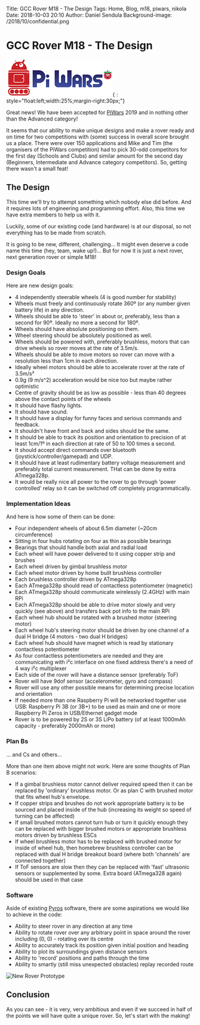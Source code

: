 Title: GCC Rover M18 - The Design
Tags: Home, Blog, m18, piwars, nikola
Date: 2018-10-03 20:10
Author: Daniel Sendula
Background-image: /2018/10/confidential.png

# GCC Rover M18 - The Design

![PiWars](/images/piwars-logo-small.png "PiWars"){ : style="float:left;width:25%;margin-right:30px;"}

Great news! We have been accepted for [PiWars](https://www.piwars.org) 2019 and in nothing other than the Advanced category!

It seems that our ability to make unique designs and make a rover ready and on time for two competitions
with (some) success in overall score brought us a place. There were over 150 applications
and Mike and Tim (the organisers of the PiWars competition) had to pick 30-odd competitors for the first day
(Schools and Clubs) and similar amount for the second day (Beginners, Intermediate and Advance category competitors).
So, getting there wasn't a small feat!


## The Design

This time we'll try to attempt something which nobody else did before. And it requires lots of engineering
and programming effort. Also, this time we have extra members to help us with it.

Luckily, some of our existing code (and hardware) is at our disposal, so not everything has to be made from scratch.

It is going to be new, different, challenging... It might even deserve a code name this time (hey, team, wake up!)...
But for now it is just a next rover, next generation rover or simple M18!


### Design Goals

Here are new design goals:

- 4 independently steerable wheels (4 is good number for stability)
- Wheels must freely and continuously rotate 360º (or any number given battery life) in any direction.
- Wheels should be able to 'steer' in about or, preferably, less than a second for 90º. Ideally no more a second for 180º.
- Wheels should have absolute positioning on them.
- Wheel steering should be absolutely positioned as well.
- Wheels should be powered with, preferably brushless, motors that can drive wheels so rover moves at the rate of 3.5m/s.
- Wheels should be able to move motors so rover can move with a resolution less than 1cm in each direction.
- Ideally wheel motors should be able to accelerate rover at the rate of 3.5m/s²
- 0.9g (9 m/s^2) acceleration would be nice too but maybe rather optimistic
- Centre of gravity should be as low as possible - less than 40 degrees above the contact points of the wheels
- It should have flashy lights.
- It should have sound.
- It should have a display for funny faces and serious commands and feedback.
- It shouldn't have front and back and sides should be the same.
- It should be able to track its position and orientation to precision of at least 1cm/1º in each direction at rate of 50 to 100 times a second.
- It should accept direct commands over bluetooth (joystick/controller/gamepad) and UDP.
- It should have at least rudimentary battery voltage measurement and preferably total current measurement. THat can be done by extra ATmega328p.
- It would be really nice all power to the rover to go through 'power controlled' relay so it can be switched off completely programmatically. 


### Implementation Ideas

And here is how some of them can be done:

- Four independent wheels of about 6.5m diameter (~20cm circumference)
- Sitting in four hubs rotating on four as thin as possible bearings
- Bearings that should handle both axial and radial load
- Each wheel will have power delivered to it using copper strip and brushes
- Each wheel driven by gimbal brushless motor
- Each wheel motor driven by home built brushless controller
- Each brushless controller driven by ATmega328p
- Each ATmega328p should read of contactless potentiometer (magnetic)
- Each ATmega328p should communicate wirelessly (2.4GHz) with main RPi
- Each ATmega328p should be able to drive motor slowly and very quickly (see above) and transfers back pot info to the main RPi
- Each wheel hub should be rotated with a brushed motor (steering motor)
- Each wheel hub's steering motor should be driven by one channel of a dual H bridge (4 motors - two dual H bridges)
- Each wheel hub should have magnet which is read by stationary contactless potentiometer
- As four contactless potentiometers are needed and they are communicating with i²c interface on one fixed address there's a need of 4 way i²c multiplexer
- Each side of the rover will have a distance sensor (preferably ToF)
- Rover will have 9dof sensor (accelerometer, gyro and compass)
- Rover will use any other possible means for determining precise location and orientation
- If needed more than one Raspberry Pi will be networked together use USB: Raspberry Pi 3B (or 3B+) to be used as main and
one or more Raspberry Pi Zeros in USB/Ethernet gadget mode
- Rover is to be powered by 2S or 3S LiPo battery (of at least 1000mAh capacity - preferably 2000mAh or more)


### Plan Bs

... and Cs and others...

More than one item above might not work. Here are some thoughts of Plan B scenarios:

- If a gimbal brushless motor cannot deliver required speed then it can be replaced by 'ordinary' brushless motor. Or as plan C with brushed motor that fits wheel hub's envelope.
- If copper strips and brushes do not work appropriate battery is to be sourced and placed inside of the hub (increasing its weight so speed of turning can be affected)
- If small brushed motors cannot turn hub or turn it quickly enough they can be replaced with bigger brushed motors or appropriate brushless motors driven by brushless ESCs
- If wheel brushless motor has to be replaced with brushed motor for inside of wheel hub, then homebrew brushless controller can be replaced with dual H bridge breakout board (where both 'channels' are connected together)
- If ToF sensors are slow then they can be replaced with 'fast' ultrasonic sensors or supplemented by some. Extra board (ATmega328 again) should be used in that case


### Software

Aside of existing [Pyros](https://github.com/GamesCreatorsClub/GCC-Rover/tree/master/pyros "PyROS") software, there are some aspirations we would like to achieve in the code:

- Ability to steer rover in any direction at any time
- Ability to rotate rover over any arbitrary point in space around the rover including (0, 0) - rotating over its centre
- Ability to accurately track its position given initial position and heading
- Ability to plot its surroundings given distance sensors
- Ability to 'record' positions and paths through the time
- Ability to smartly (still miss unexpected obstacles) replay recorded route

![New Rover Prototype](/2018/10/pixelised-rover.png "New Rover Prototype")

## Conclusion

As you can see - it is very, very ambitious and even if we succeed in half of the points we will have quite a unique rover. So, let's start with the making! 